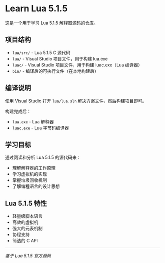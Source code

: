 # Learn Lua 5.1.5

这是一个用于学习 Lua 5.1.5 解释器源码的仓库。

## 项目结构

- `lua/src/` - Lua 5.1.5 C 源代码
- `lua/` - Visual Studio 项目文件，用于构建 lua.exe
- `luac/` - Visual Studio 项目文件，用于构建 luac.exe（Lua 编译器）
- `bin/` - 编译后的可执行文件（在本地构建后）

## 编译说明

使用 Visual Studio 打开 `lua/lua.sln` 解决方案文件，然后构建项目即可。

构建完成后：
- `lua.exe` - Lua 解释器
- `luac.exe` - Lua 字节码编译器

## 学习目标

通过阅读和分析 Lua 5.1.5 的源代码来：
- 理解解释器的工作原理
- 学习虚拟机的实现
- 掌握垃圾回收机制
- 了解编程语言的设计思想

## Lua 5.1.5 特性

- 轻量级脚本语言
- 高效的虚拟机
- 强大的元表机制
- 协程支持
- 简洁的 C API

---

*基于 Lua 5.1.5 官方源码*